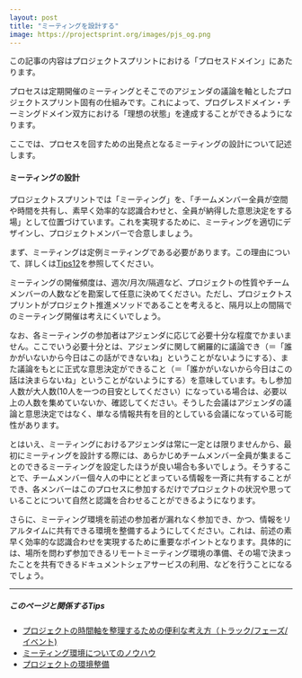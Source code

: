 ```yaml
---
layout: post
title: "ミーティングを設計する"
image: https://projectsprint.org/images/pjs_og.png
---
```


この記事の内容はプロジェクトスプリントにおける「プロセスドメイン」にあたります。

プロセスは定期開催のミーティングとそこでのアジェンダの議論を軸としたプロジェクトスプリント固有の仕組みです。これによって、プログレスドメイン・チーミングドメイン双方における「理想の状態」を達成することができるようになります。

ここでは、プロセスを回すための出発点となるミーティングの設計について記述します。

#### ミーティングの設計
プロジェクトスプリントでは「ミーティング」を、「チームメンバー全員が空間や時間を共有し、素早く効率的な認識合わせと、全員が納得した意思決定をする場」として位置づけています。これを実現するために、ミーティングを適切にデザインし、プロジェクトメンバーで合意しましょう。

まず、ミーティングは定例ミーティングである必要があります。この理由について、詳しくは[Tips12]((../tips/tips1.md))を参照してください。

ミーティングの開催頻度は、週次/月次/隔週など、プロジェクトの性質やチームメンバーの人数などを勘案して任意に決めてください。ただし、プロジェクトスプリントがプロジェクト推進メソッドであることを考えると、隔月以上の間隔でのミーティング開催は考えにくいでしょう。

なお、各ミーティングの参加者はアジェンダに応じて必要十分な程度でかまいません。ここでいう必要十分とは、アジェンダに関して網羅的に議論でき（＝「誰かがいないから今日はこの話ができないね」ということがないようにする）、また議論をもとに正式な意思決定ができること（＝「誰かがいないから今日はこの話は決まらないね」ということがないようにする）を意味しています。もし参加人数が大人数(10人を一つの目安としてください）になっている場合は、必要以上の人数を集めていないか、確認してください。そうした会議はアジェンダの議論と意思決定ではなく、単なる情報共有を目的としている会議になっている可能性があります。

とはいえ、ミーティングにおけるアジェンダは常に一定とは限りませんから、最初にミーティングを設計する際には、あらかじめチームメンバー全員が集まることのできるミーティングを設定したほうが良い場合も多いでしょう。そうすることで、チームメンバー個々人の中にとどまっている情報を一斉に共有することができ、各メンバーはこのプロセスに参加するだけでプロジェクトの状況や思っていることについて自然と認識を合わせることができるようになります。

さらに、ミーティング環境を前述の参加者が漏れなく参加でき、かつ、情報をリアルタイムに共有できる環境を整備するようにしてください。これは、前述の素早く効率的な認識合わせを実現するために重要なポイントとなります。具体的には、場所を問わず参加できるリモートミーティング環境の準備、その場で決まったことを共有できるドキュメントシェアサービスの利用、などを行うことになるでしょう。

----
##### このページと関係するTips
- [プロジェクトの時間軸を整理するための便利な考え方（トラック/フェーズ/イベント)](../tips/tips1.md)
- [ミーティング環境についてのノウハウ](../tips/tips7.md)
- [プロジェクトの環境整備](../tips/tips4.md)

